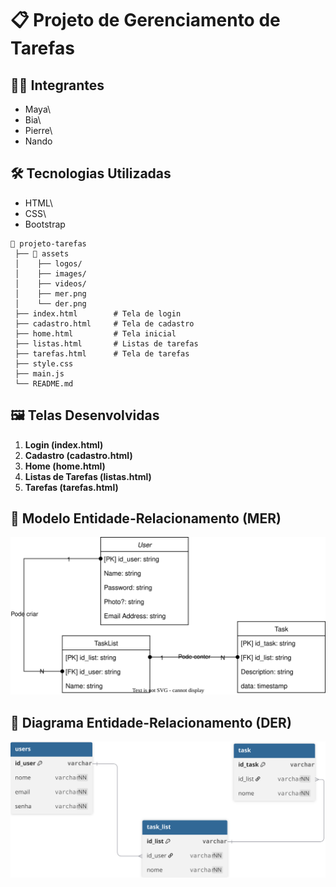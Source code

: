 # 📋 Projeto de Gerenciamento de Tarefas

## 👩‍💻 Integrantes

-   Maya\
-   Bia\
-   Pierre\
-   Nando

## 🛠️ Tecnologias Utilizadas

-   HTML\
-   CSS\
-   Bootstrap

```
📂 projeto-tarefas
 ├── 📂 assets
 │    ├── logos/
 │    ├── images/
 │    ├── videos/
 │    ├── mer.png
 │    └── der.png
 ├── index.html        # Tela de login
 ├── cadastro.html     # Tela de cadastro
 ├── home.html         # Tela inicial
 ├── listas.html       # Listas de tarefas
 ├── tarefas.html      # Tela de tarefas
 ├── style.css
 ├── main.js
 └── README.md
```

## 🖼️ Telas Desenvolvidas

1.  **Login (index.html)**
2.  **Cadastro (cadastro.html)**
3.  **Home (home.html)**
4.  **Listas de Tarefas (listas.html)**
5.  **Tarefas (tarefas.html)**

## 📌 Modelo Entidade-Relacionamento (MER)

![MER](assets\taks.drawio.svg)

## 📌 Diagrama Entidade-Relacionamento (DER)

![DER](assets\task_der.svg)